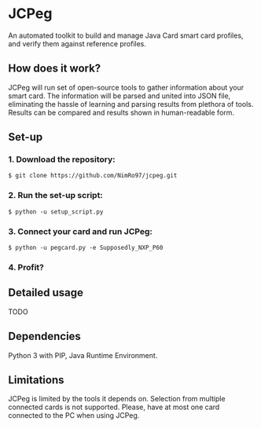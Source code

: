 # JCPeg
An automated toolkit to build and manage Java Card smart card profiles, and verify them against reference profiles.

## How does it work?
JCPeg will run set of open-source tools to gather information about your smart card. The information will be parsed and united into JSON file, eliminating the hassle of learning and parsing results from plethora of tools. Results can be compared and results shown in human-readable form.

## Set-up
### 1. Download the repository:
`$ git clone https://github.com/NimRo97/jcpeg.git`
### 2. Run the set-up script:
`$ python -u setup_script.py`
### 3. Connect your card and run JCPeg:
`$ python -u pegcard.py -e Supposedly_NXP_P60`
### 4. Profit?

## Detailed usage
TODO

## Dependencies
Python 3 with PIP, Java Runtime Environment.

## Limitations
JCPeg is limited by the tools it depends on. Selection from multiple connected cards is not supported. Please, have at most one card connected to the PC when using JCPeg.
